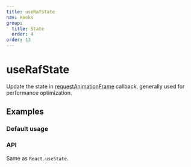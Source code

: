 ```yaml
---
title: useRafState
nav: Hooks
group:
  title: State
  order: 4
order: 13
---
```


# useRafState

Update the state in [requestAnimationFrame](https://developer.mozilla.org/en-US/docs/Web/API/window/requestAnimationFrame) callback, generally used for performance optimization.

## Examples

### Default usage

<code src="./demo/demo1.tsx"></code>

### API

Same as `React.useState`.
